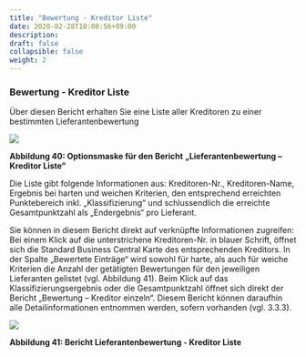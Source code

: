 ```yaml
---
title: "Bewertung - Kreditor Liste"
date: 2020-02-28T10:08:56+09:00
description: 
draft: false
collapsible: false
weight: 2
---
```

### Bewertung - Kreditor Liste

Über diesen Bericht erhalten Sie eine Liste aller Kreditoren zu einer bestimmten Lieferantenbewertung

![](images/connectornav/easysupraWeb/Abb40.png)

**Abbildung 40: Optionsmaske für den Bericht**
**„Lieferantenbewertung – Kreditor Liste“**

Die Liste gibt folgende Informationen aus: Kreditoren-Nr., Kreditoren-Name, Ergebnis bei harten und weichen Kriterien, den entsprechend erreichten Punktebereich inkl. „Klassifizierung“
und schlussendlich die erreichte Gesamtpunktzahl als „Endergebnis“ pro Lieferant.

Sie können in diesem Bericht direkt auf verknüpfte Informationen zugreifen: Bei einem Klick 
auf die unterstrichene Kreditoren-Nr. in blauer Schrift, öffnet sich die Standard Business Central Karte des entsprechenden Kreditors. In der Spalte „Bewertete Einträge“ wird sowohl für 
harte, als auch für weiche Kriterien die Anzahl der getätigten Bewertungen für den jeweiligen 
Lieferanten gelistet (vgl. Abbildung 41). Beim Klick auf das Klassifizierungsergebnis oder die 
Gesamtpunktzahl öffnet sich direkt der Bericht „Bewertung – Kreditor einzeln“. Diesem Bericht können daraufhin alle Detailinformationen entnommen werden, sofern vorhanden (vgl. 
3.3.3). 

![](images/connectornav/easysupraWeb/Abb41.png)

**Abbildung 41: Bericht Lieferantenbewertung - Kreditor Liste**